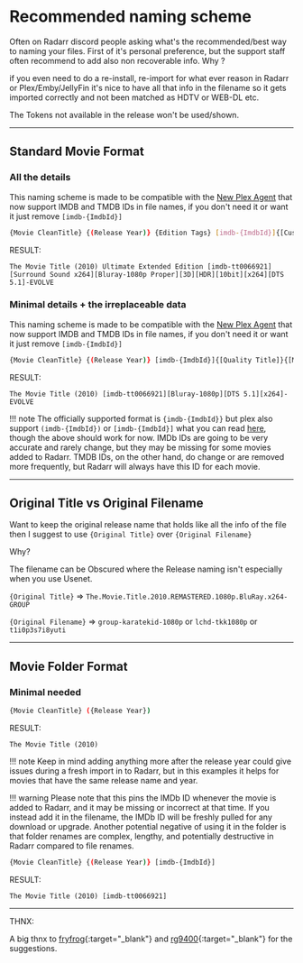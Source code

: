 # Recommended naming scheme

Often on Radarr discord people asking what's the recommended/best way to naming your files.
First of it's personal preference, but the support staff often recommend to add also non recoverable info.
Why ?

if you even need to do a re-install, re-import for what ever reason in Radarr or Plex/Emby/JellyFin it's nice to have all that info in the filename so it gets imported correctly and not been matched as HDTV or WEB-DL etc.

The Tokens not available in the release won't be used/shown.

------

## Standard Movie Format

### All the details

This naming scheme is made to be compatible with the [New Plex Agent](https://forums.plex.tv/t/new-plex-media-server-movie-scanner-and-agent-preview/593269/517) that now support IMDB and TMDB IDs in file names, if you don't need it or want it just remove `[imdb-{ImdbId}]`

```bash
{Movie CleanTitle} {(Release Year)} {Edition Tags} [imdb-{ImdbId}]{[Custom Formats]}{[Quality Full]}{[MediaInfo 3D]}{[MediaInfo VideoDynamicRange]}[{Mediainfo VideoBitDepth}bit][{Mediainfo VideoCodec}]{[Mediainfo AudioCodec}{ Mediainfo AudioChannels}]{-Release Group}
```

RESULT:

`The Movie Title (2010) Ultimate Extended Edition [imdb-tt0066921][Surround Sound x264][Bluray-1080p Proper][3D][HDR][10bit][x264][DTS 5.1]-EVOLVE`

### Minimal details + the irreplaceable data

This naming scheme is made to be compatible with the [New Plex Agent](https://forums.plex.tv/t/new-plex-media-server-movie-scanner-and-agent-preview/593269/517) that now support IMDB and TMDB IDs in file names, if you don't need it or want it just remove `[imdb-{ImdbId}]`

```bash
{Movie CleanTitle} {(Release Year)} [imdb-{ImdbId}]{[Quality Title]}{[MediaInfo AudioCodec}{ MediaInfo AudioChannels]}{[MediaInfo VideoCodec]}{-Release Group}
```

RESULT:

`The Movie Title (2010) [imdb-tt0066921][Bluray-1080p][DTS 5.1][x264]-EVOLVE`

!!! note
    The officially supported format is `{imdb-{ImdbId}}` but plex also support `(imdb-{ImdbId})` or `[imdb-{ImdbId}]` what you can read [here](https://forums.plex.tv/t/new-plex-media-server-movie-scanner-and-agent-preview/593269/517), though the above should work for now. IMDb IDs are going to be very accurate and rarely change, but they may be missing for some movies added to Radarr. TMDB IDs, on the other hand, do change or are removed more frequently, but Radarr will always have this ID for each movie.

------

## Original Title vs  Original Filename

Want to keep the original release name that holds like all the info of the file then I suggest to use `{Original Title}` over  `{Original Filename}`

Why?

The filename can be Obscured where the Release naming isn't especially when you use Usenet.

`{Original Title}` => `The.Movie.Title.2010.REMASTERED.1080p.BluRay.x264-GROUP`

`{Original Filename}` => `group-karatekid-1080p` or `lchd-tkk1080p` or `t1i0p3s7i8yuti`

------

## Movie Folder Format

### Minimal needed

```bash
{Movie CleanTitle} ({Release Year})
```

RESULT:

`The Movie Title (2010)`

!!! note
    Keep in mind adding anything more after the release year could give issues during a fresh import in to Radarr, but in this examples it helps for movies that have the same release name and year.

!!! warning
    Please note that this pins the IMDb ID whenever the movie is added to Radarr, and it may be missing or incorrect at that time. If you instead add it in the filename, the IMDb ID will be freshly pulled for any download or upgrade. Another potential negative of using it in the folder is that folder renames are complex, lengthy, and potentially destructive in Radarr compared to file renames.

```bash
{Movie CleanTitle} {(Release Year)} [imdb-{ImdbId}]
```

RESULT:

`The Movie Title (2010) [imdb-tt0066921]`

------

THNX:

A big thnx to [fryfrog](https://github.com/fryfrog){:target="_blank"} and [rg9400](https://github.com/rg9400){:target="_blank"} for the suggestions.
